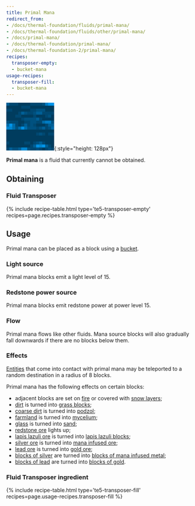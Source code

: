```yaml
---
title: Primal Mana
redirect_from:
- /docs/thermal-foundation/fluids/primal-mana/
- /docs/thermal-foundation/fluids/other/primal-mana/
- /docs/primal-mana/
- /docs/thermal-foundation/primal-mana/
- /docs/thermal-foundation-2/primal-mana/
recipes:
  transposer-empty:
  - bucket-mana
usage-recipes:
  transposer-fill:
  - bucket-mana
---
```


![Primal mana](/assets/images/thermal-foundation-2/primal-mana.gif){:style="height: 128px"}


**Primal mana** is a fluid that currently cannot be obtained.


Obtaining
---------

### Fluid Transposer
{% include recipe-table.html type='te5-transposer-empty' recipes=page.recipes.transposer-empty %}


Usage
-----

Primal mana can be placed as a block using a
[bucket](https://minecraft.gamepedia.com/Bucket).

### Light source
Primal mana blocks emit a light level of 15.

### Redstone power source
Primal mana blocks emit redstone power at power level 15.

### Flow
Primal mana flows like other fluids. Mana source blocks will also gradually fall
downwards if there are no blocks below them.

### Effects
[Entities](https://minecraft.gamepedia.com/Entity) that come into contact with
primal mana may be teleported to a random destination in a radius of 8 blocks.

Primal mana has the following effects on certain blocks:

* adjacent blocks are set on [fire](https://minecraft.gamepedia.com/Fire) or
  covered with [snow layers](https://minecraft.gamepedia.com/Snow_(layer));
* [dirt](https://minecraft.gamepedia.com/Dirt) is turned into [grass
  blocks](https://minecraft.gamepedia.com/Grass_Block);
* [coarse dirt](https://minecraft.gamepedia.com/Coarse_Dirt) is turned into
  [podzol](https://minecraft.gamepedia.com/Podzol);
* [farmland](https://minecraft.gamepedia.com/Farmland) is turned into
  [mycelium](https://minecraft.gamepedia.com/Mycelium);
* [glass](https://minecraft.gamepedia.com/Glass) is turned into
  [sand](https://minecraft.gamepedia.com/Sand);
* [redstone ore](https://minecraft.gamepedia.com/Redstone_Ore) lights up;
* [lapis lazuli ore](https://minecraft.gamepedia.com/Lapis_Lazuli_Ore) is turned
  into [lapis lazuli
  blocks](https://minecraft.gamepedia.com/Lapis_Lazuli_Block);
* [silver ore](/docs/1.12/thermal-foundation-2/silver-ore/) is turned into [mana infused
  ore](/docs/1.12/thermal-foundation-2/mana-infused-ore/);
* [lead ore](/docs/1.12/thermal-foundation-2/lead-ore/) is turned into [gold
  ore](https://minecraft.gamepedia.com/Gold_Ore);
* [blocks of silver](/docs/1.12/thermal-foundation-2/block-of-silver/) are turned into [blocks of mana
  infused metal](/docs/1.12/thermal-foundation-2/block-of-mana-infused-metal/);
* [blocks of lead](/docs/1.12/thermal-foundation-2/block-of-lead/) are turned into [blocks of
  gold](https://minecraft.gamepedia.com/Block_of_Gold).


### Fluid Transposer ingredient
{% include recipe-table.html type='te5-transposer-fill' recipes=page.usage-recipes.transposer-fill %}
